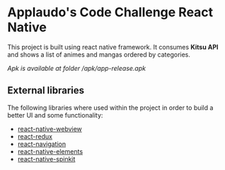 # Applaudo's Code Challenge React Native

This project is built using react native framework. It consumes **Kitsu API**​ and shows a list of animes and mangas ordered by categories. 

*Apk is available at folder /apk/app-release.apk*

## External libraries

The following libraries where used within the project in order to build a better UI and some functionality:

- [react-native-webview](https://github.com/react-native-community/react-native-webview)
- [react-redux](https://github.com/reduxjs/redux)
- [react-navigation](https://github.com/react-navigation)
- [react-native-elements](https://github.com/react-native-elements/react-native-elements)
- [react-native-spinkit](https://github.com/maxs15/react-native-spinkit)

